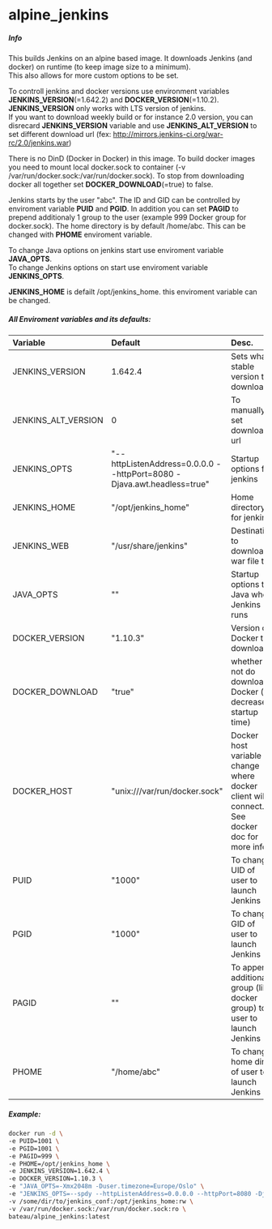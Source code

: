 # alpine_jenkins

##### Info
This builds Jenkins on an alpine based image.
It downloads Jenkins (and docker) on runtime (to keep image size to a minimum).  
This also allows for more custom options to be set.

To controll jenkins and docker versions use environment variables **JENKINS_VERSION**(=1.642.2) and **DOCKER_VERSION**(=1.10.2).  
**JENKINS_VERSION** only works with LTS version of jenkins.  
If you want to download weekly build or for instance 2.0 version, you can disrecard **JENKINS_VERSION** variable and use **JENKINS_ALT_VERSION** to set different download url (fex: http://mirrors.jenkins-ci.org/war-rc/2.0/jenkins.war)

There is no DinD (Docker in Docker) in this image. To build docker images you need to mount local docker.sock to container (-v /var/run/docker.sock:/var/run/docker.sock). To stop from downloading docker all together set **DOCKER_DOWNLOAD**(=true) to false.

Jenkins starts by the user "abc". The ID and GID can be controlled by enviroment variable **PUID** and **PGID**. In addition you can set **PAGID** to prepend additionaly 1 group to the user (example 999 Docker group for docker.sock). The home directory is by default /home/abc. This can be changed with **PHOME** enviroment variable.

To change Java options on jenkins start use enviroment variable **JAVA_OPTS**.  
To change Jenkins options on start use enviroment variable **JENKINS_OPTS**.

**JENKINS_HOME** is defailt /opt/jenkins_home. this enviroment variable can be changed.

##### All Enviroment variables and its defaults:
| Variable | Default | Desc. |
|:---------|:--------|:------|
| JENKINS_VERSION | 1.642.4 | Sets what stable version to download |
| JENKINS_ALT_VERSION | 0 | To manually set download url |
| JENKINS_OPTS | "--httpListenAddress=0.0.0.0 --httpPort=8080 -Djava.awt.headless=true" | Startup options for jenkins |
| JENKINS_HOME | "/opt/jenkins_home" | Home directory for jenkins |
| JENKINS_WEB | "/usr/share/jenkins" | Destination to download war file to |
| JAVA_OPTS | "" | Startup options to Java when Jenkins runs |
| DOCKER_VERSION | "1.10.3" | Version of Docker to download |
| DOCKER_DOWNLOAD | "true" | whether or not do download Docker (to decrease startup time) |
| DOCKER_HOST | "unix:///var/run/docker.sock" | Docker host variable to change where docker client will connect. See docker doc for more info. |
| PUID | "1000" | To change UID of user to launch Jenkins |
| PGID | "1000" | To change GID of user to launch Jenkins |
| PAGID | "" | To append additional group (like docker group) to user to launch Jenkins |
| PHOME | "/home/abc" | To change home dir of user to launch Jenkins |


##### Example:  
```bash
docker run -d \
-e PUID=1001 \
-e PGID=1001 \
-e PAGID=999 \
-e PHOME=/opt/jenkins_home \
-e JENKINS_VERSION=1.642.4 \
-e DOCKER_VERSION=1.10.3 \
-e "JAVA_OPTS=-Xmx2048m -Duser.timezone=Europe/Oslo" \
-e "JENKINS_OPTS=--spdy --httpListenAddress=0.0.0.0 --httpPort=8080 -Djava.awt.headless=true" \
-v /some/dir/to/jenkins_conf:/opt/jenkins_home:rw \
-v /var/run/docker.sock:/var/run/docker.sock:ro \
bateau/alpine_jenkins:latest
```
